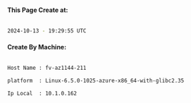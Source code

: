 
   
#### This Page Create at:

```bash

2024-10-13 - 19:29:55 UTC

```

#### Create By Machine:

```bash

Host Name : fv-az1144-211

platform  : Linux-6.5.0-1025-azure-x86_64-with-glibc2.35

Ip Local  : 10.1.0.162

```

